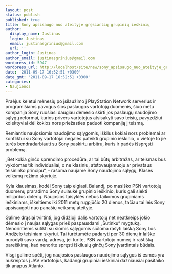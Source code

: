 ```yaml
---
layout: post
status: publish
published: true
title: Sony apsisaugo nuo ateityje gręsiančių grupinių ieškinių
author:
  display_name: Justinas
  login: Justinas
  email: justinasgrinius@gmail.com
  url: ''
author_login: Justinas
author_email: justinasgrinius@gmail.com
wordpress_id: 5947
wordpress_url: http://localhost/site/new/sony_apsisaugo_nuo_ateityje_gresianciu_grupiniu_ieskiniu/
date: '2011-09-17 16:52:51 +0300'
date_gmt: '2011-09-17 16:52:51 +0300'
categories:
- Naujienos
---
```

<p>Praėjus keletui mėnesių po įsilaužimo į PlayStation Network serverius ir programišiams pavogus šios paslaugos vartotojų duomenis, šiuo metu kompanija Sony ruošiasi daugiau dėmesio skirti jos paslaugų naudojimo sąlygų reformai, kurios privers vartotojus atsisakyti savo teisių, pavyzdžiui kolektyviai dėl kokios nors priežasties paduoti kompaniją į teismą.</p>
<p>Remiantis naujosiomis naudojimo sąlygomis, iškilus kokiai nors problemai ar konfliktui su Sony vartotojai negalės pateikti grupinio ieškinio, o vietoje to jie turės bendradarbiauti su Sony paskirtu arbitru, kuris ir padės išspręsti problemą.</p>
<p>„Bet kokia ginčo sprendimo procedūra, ar tai būtų arbitražas, ar teismas bus vykdomas tik individualiai, o ne klasiniu, atstovaujamuoju ar privataus teisininko principu“, - rašoma naujame Sony naudojimo sąlygų, Klasės veiksmų režimo skyriuje.</p>
<p>Kyla klausimas, kodėl Sony taip elgiasi. Balandį, po masiško PSN vartotojų duomenų praradimo Sony sulaukė grupinio ieškinio, kuris gali siekti milijardus dolerių. Naujosios taisyklės nebus taikomos grupiniams ieškiniams, iškeltiems iki 2011 metų rugpjūčio 20 dienos, tačiau tai leis Sony apsisaugoti nuo panašių veiksmų ateityje.</p>
<p>Galime drąsiai tvirtinti, jog didžioji dalis vartotojų net neatkreips jokio dėmesio į naujas sąlygas prieš paspausdami „Sutinku“ mygtuką. Nenorintiems sutikti su šiomis sąlygomis siūloma rašyti laišką Sony Los Andželo teisiniam skyriui. Tai turėtumėte padaryti per 30 dienų ir laiške nurodyti savo vardą, adresą, jei turite, PSN vartotojo numerį ir raštišką pareiškimą, kad nenorite spręsti iškilusių ginčų Sony įvardintais būdais.</p>
<p>Visgi galime spėti, jog naujosios paslaugos naudojimo sąlygos iš esmės yra nukreiptos į JAV vartotojus, kadangi grupiniai ieškiniai dažniausiai pasitaiko tik anapus Atlanto.</p>
